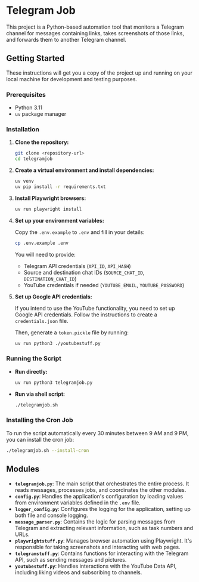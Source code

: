 # Telegram Job

This project is a Python-based automation tool that monitors a Telegram channel for messages containing links, takes screenshots of those links, and forwards them to another Telegram channel.

## Getting Started

These instructions will get you a copy of the project up and running on your local machine for development and testing purposes.

### Prerequisites

- Python 3.11
- `uv` package manager

### Installation

1.  **Clone the repository:**

    ```bash
    git clone <repository-url>
    cd telegramjob
    ```

2.  **Create a virtual environment and install dependencies:**

    ```bash
    uv venv
    uv pip install -r requirements.txt
    ```

3.  **Install Playwright browsers:**

    ```bash
    uv run playwright install
    ```

4.  **Set up your environment variables:**

    Copy the `.env.example` to `.env` and fill in your details:

    ```bash
    cp .env.example .env
    ```

    You will need to provide:
    - Telegram API credentials (`API_ID`, `API_HASH`)
    - Source and destination chat IDs (`SOURCE_CHAT_ID`, `DESTINATION_CHAT_ID`)
    - YouTube credentials if needed (`YOUTUBE_EMAIL`, `YOUTUBE_PASSWORD`)

5.  **Set up Google API credentials:**

    If you intend to use the YouTube functionality, you need to set up Google API credentials. Follow the instructions to create a `credentials.json` file.

    Then, generate a `token.pickle` file by running:

    ```bash
    uv run python3 ./youtubestuff.py
    ```

### Running the Script

- **Run directly:**

  ```bash
  uv run python3 telegramjob.py
  ```

- **Run via shell script:**

  ```bash
  ./telegramjob.sh
  ```

### Installing the Cron Job

To run the script automatically every 30 minutes between 9 AM and 9 PM, you can install the cron job:

```bash
./telegramjob.sh --install-cron
```

## Modules

- **`telegramjob.py`**: The main script that orchestrates the entire process. It reads messages, processes jobs, and coordinates the other modules.
- **`config.py`**: Handles the application's configuration by loading values from environment variables defined in the `.env` file.
- **`logger_config.py`**: Configures the logging for the application, setting up both file and console logging.
- **`message_parser.py`**: Contains the logic for parsing messages from Telegram and extracting relevant information, such as task numbers and URLs.
- **`playwrightstuff.py`**: Manages browser automation using Playwright. It's responsible for taking screenshots and interacting with web pages.
- **`telegramstuff.py`**: Contains functions for interacting with the Telegram API, such as sending messages and pictures.
- **`youtubestuff.py`**: Handles interactions with the YouTube Data API, including liking videos and subscribing to channels.